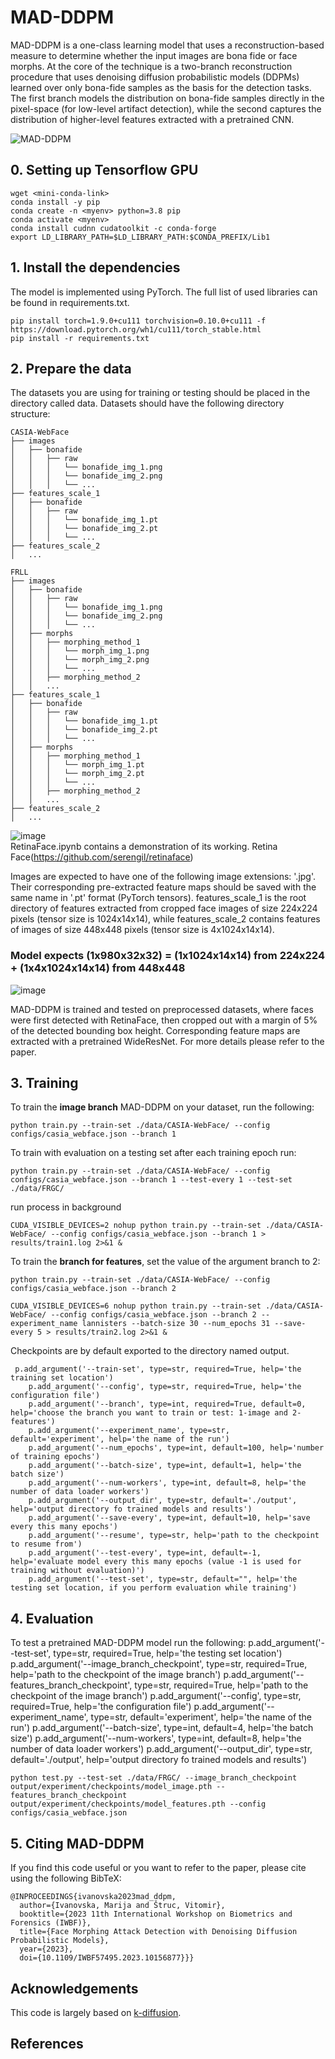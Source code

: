 # MAD-DDPM
MAD-DDPM is a one-class learning model that uses a reconstruction-based measure to determine whether the input images are bona fide or face morphs. At the core of the technique is a two-branch reconstruction procedure that uses denoising diffusion probabilistic models (DDPMs) learned over only bona-fide samples as the basis for the
detection tasks. The first branch models the distribution on bona-fide samples directly in the pixel-space (for low-level artifact detection), while the second captures the distribution of higher-level features extracted with a pretrained CNN.
      

![MAD-DDPM](MAD_DDPM.png)

## 0. Setting up Tensorflow GPU
```
wget <mini-conda-link>
conda install -y pip
conda create -n <myenv> python=3.8 pip
conda activate <myenv>
conda install cudnn cudatoolkit -c conda-forge
export LD_LIBRARY_PATH=$LD_LIBRARY_PATH:$CONDA_PREFIX/Lib1
```


## 1. Install the dependencies
The model is implemented using PyTorch. The full list of used libraries can be found in requirements.txt.
```
pip install torch=1.9.0+cu111 torchvision=0.10.0+cu111 -f https://download.pytorch.org/wh1/cu111/torch_stable.html
pip install -r requirements.txt
```

## 2. Prepare the data
The datasets you are using for training or testing should be placed in the directory called data. Datasets should have the following directory structure:
```
CASIA-WebFace
├── images
│   ├── bonafide
│   │   ├── raw
│   │   │   └── bonafide_img_1.png
│   │   │   └── bonafide_img_2.png
│   │   │   └── ...
├── features_scale_1
│   ├── bonafide
│   │   ├── raw
│   │   │   └── bonafide_img_1.pt
│   │   │   └── bonafide_img_2.pt
│   │   │   └── ...
├── features_scale_2
│   ...

FRLL
├── images
│   ├── bonafide
│   │   ├── raw
│   │   │   └── bonafide_img_1.png
│   │   │   └── bonafide_img_2.png
│   │   │   └── ...
│   ├── morphs
│   │   ├── morphing_method_1
│   │   │   └── morph_img_1.png
│   │   │   └── morph_img_2.png
│   │   │   └── ...
│   │   ├── morphing_method_2
│   │   ...
├── features_scale_1
│   ├── bonafide
│   │   ├── raw
│   │   │   └── bonafide_img_1.pt
│   │   │   └── bonafide_img_2.pt
│   │   │   └── ...
│   ├── morphs
│   │   ├── morphing_method_1
│   │   │   └── morph_img_1.pt
│   │   │   └── morph_img_2.pt
│   │   │   └── ...
│   │   ├── morphing_method_2
│   │   ...
├── features_scale_2
│   ...
```
![image](https://github.com/Shrey-12/MAD-DDPM/assets/98189346/a20ca74e-ce22-4fdc-8927-71a06f59396d) <br>
RetinaFace.ipynb contains a demonstration of its working.
Retina Face(https://github.com/serengil/retinaface)

Images are expected to have one of the following image extensions: '.jpg'. Their corresponding pre-extracted feature maps should be saved with the same name in '.pt' format (PyTorch tensors). features_scale_1 is the root directory of features extracted from cropped face images of size 224x224 pixels (tensor size is 1024x14x14), while features_scale_2 contains features of images of size 448x448 pixels (tensor size is 4x1024x14x14). 
### Model expects (1x980x32x32) = (1x1024x14x14) from 224x224 + (1x4x1024x14x14) from 448x448

![image](https://github.com/Shrey-12/MAD-DDPM/assets/98189346/2989a362-c64b-4700-a397-9af913af5d79)

MAD-DDPM is trained and tested on preprocessed datasets, where faces were first detected with RetinaFace, then cropped out with a margin of 5% of the detected bounding box height. Corresponding feature maps are extracted with a pretrained WideResNet. For more details please refer to the paper.

## 3. Training
To train the **image branch** MAD-DDPM on your dataset, run the following:
```
python train.py --train-set ./data/CASIA-WebFace/ --config configs/casia_webface.json --branch 1
```
To train with evaluation on a testing set after each training epoch run:
```
python train.py --train-set ./data/CASIA-WebFace/ --config configs/casia_webface.json --branch 1 --test-every 1 --test-set ./data/FRGC/
```
run process in background
```
CUDA_VISIBLE_DEVICES=2 nohup python train.py --train-set ./data/CASIA-WebFace/ --config configs/casia_webface.json --branch 1 > results/train1.log 2>&1 &
```
To train the **branch for features**, set the value of the argument branch to 2:
```
python train.py --train-set ./data/CASIA-WebFace/ --config configs/casia_webface.json --branch 2
```

```
CUDA_VISIBLE_DEVICES=6 nohup python train.py --train-set ./data/CASIA-WebFace/ --config configs/casia_webface.json --branch 2 --experiment_name lannisters --batch-size 30 --num_epochs 31 --save-every 5 > results/train2.log 2>&1 &
```
Checkpoints are by default exported to the directory named output. 

```
 p.add_argument('--train-set', type=str, required=True, help='the training set location')
    p.add_argument('--config', type=str, required=True, help='the configuration file')
    p.add_argument('--branch', type=int, required=True, default=0, help='choose the branch you want to train or test: 1-image and 2-features')
    p.add_argument('--experiment_name', type=str, default='experiment', help='the name of the run')
    p.add_argument('--num_epochs', type=int, default=100, help='number of training epochs')
    p.add_argument('--batch-size', type=int, default=1, help='the batch size')
    p.add_argument('--num-workers', type=int, default=8, help='the number of data loader workers')
    p.add_argument('--output_dir', type=str, default='./output', help='output directory fo trained models and results')
    p.add_argument('--save-every', type=int, default=10, help='save every this many epochs')
    p.add_argument('--resume', type=str, help='path to the checkpoint to resume from')
    p.add_argument('--test-every', type=int, default=-1, help='evaluate model every this many epochs (value -1 is used for training without evaluation)')
    p.add_argument('--test-set', type=str, default="", help='the testing set location, if you perform evaluation while training')
```

## 4. Evaluation
To test a pretrained MAD-DDPM model run the following:
 p.add_argument('--test-set', type=str, required=True, help='the testing set location')
    p.add_argument('--image_branch_checkpoint', type=str, required=True, help='path to the checkpoint of the image branch')
    p.add_argument('--features_branch_checkpoint', type=str, required=True, help='path to the checkpoint of the image branch')
    p.add_argument('--config', type=str, required=True, help='the configuration file')
    p.add_argument('--experiment_name', type=str, default='experiment', help='the name of the run')
    p.add_argument('--batch-size', type=int, default=4, help='the batch size')
    p.add_argument('--num-workers', type=int, default=8, help='the number of data loader workers')
    p.add_argument('--output_dir', type=str, default='./output', help='output directory fo trained models and results')
```
python test.py --test-set ./data/FRGC/ --image_branch_checkpoint output/experiment/checkpoints/model_image.pth --features_branch_checkpoint output/experiment/checkpoints/model_features.pth --config configs/casia_webface.json
```
## 5. Citing MAD-DDPM
If you find this code useful or you want to refer to the paper, please cite using the following BibTeX:
```
@INPROCEEDINGS{ivanovska2023mad_ddpm,
  author={Ivanovska, Marija and Štruc, Vitomir},
  booktitle={2023 11th International Workshop on Biometrics and Forensics (IWBF)}, 
  title={Face Morphing Attack Detection with Denoising Diffusion Probabilistic Models}, 
  year={2023},
  doi={10.1109/IWBF57495.2023.10156877}}}
```

## Acknowledgements
This code is largely based on [k-diffusion](https://github.com/crowsonkb/k-diffusion).

  
## References
[^1]: M. Ivanovska, V. Struc, Face Morphing Attack Detection with Denoising Diffusion Probabilistic Models, International Workshop on Biometrics and Forensics (IWBF), 2023
